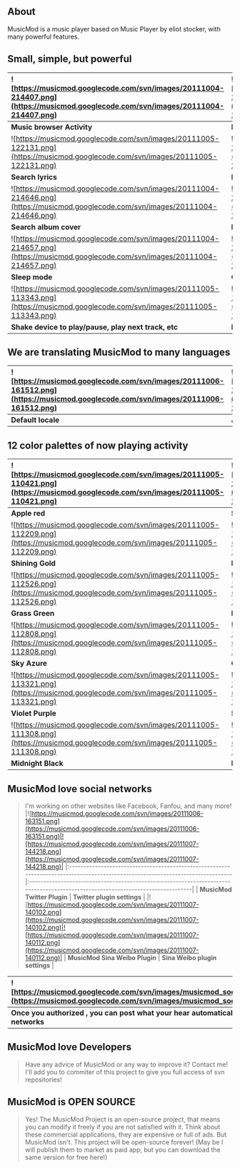 ## About ##

MusicMod is a music player based on Music Player by eliot stocker, with many powerful features.

## Small, simple, but powerful ##
|![https://musicmod.googlecode.com/svn/images/20111004-214407.png](https://musicmod.googlecode.com/svn/images/20111004-214407.png)|![https://musicmod.googlecode.com/svn/images/20111005-113427.png](https://musicmod.googlecode.com/svn/images/20111005-113427.png)|
|:--------------------------------------------------------------------------------------------------------------------------------|:--------------------------------------------------------------------------------------------------------------------------------|
| **Music browser Activity**                                                                                                      | **Main functions of now playing activity**                                                                                      |
|![https://musicmod.googlecode.com/svn/images/20111005-122131.png](https://musicmod.googlecode.com/svn/images/20111005-122131.png)|![https://musicmod.googlecode.com/svn/images/20110822-210724.png](https://musicmod.googlecode.com/svn/images/20110822-210724.png)|
| **Search lyrics**                                                                                                               | **List of lyrics search result**                                                                                                |
|![https://musicmod.googlecode.com/svn/images/20111004-214646.png](https://musicmod.googlecode.com/svn/images/20111004-214646.png)|![https://musicmod.googlecode.com/svn/images/20111004-214540.png](https://musicmod.googlecode.com/svn/images/20111004-214540.png)|
| **Search album cover**                                                                                                          | **Now playing Activity with vertical volume bar**                                                                               |
|![https://musicmod.googlecode.com/svn/images/20111004-214657.png](https://musicmod.googlecode.com/svn/images/20111004-214657.png)|![https://musicmod.googlecode.com/svn/images/20111004-214712.png](https://musicmod.googlecode.com/svn/images/20111004-214712.png)|
| **Sleep mode**                                                                                                                  | **Ongoing notification of sleep mode**                                                                                          |
|![https://musicmod.googlecode.com/svn/images/20111005-113343.png](https://musicmod.googlecode.com/svn/images/20111005-113343.png)|![https://musicmod.googlecode.com/svn/images/20111005-113400.png](https://musicmod.googlecode.com/svn/images/20111005-113400.png)|
| **Shake device to play/pause, play next track, etc**                                                                            | **Device shaking threshold**                                                                                                    |


## We are translating MusicMod to many languages ##
|![https://musicmod.googlecode.com/svn/images/20111006-161512.png](https://musicmod.googlecode.com/svn/images/20111006-161512.png)|![https://musicmod.googlecode.com/svn/images/20111006-161924.png](https://musicmod.googlecode.com/svn/images/20111006-161924.png)|
|:--------------------------------------------------------------------------------------------------------------------------------|:--------------------------------------------------------------------------------------------------------------------------------|
| **Default locale**                                                                                                              | **Japanese translation by [@leytwit](https://twitter.com/leytwit)**                                                             |


## 12 color palettes of now playing activity ##
|![https://musicmod.googlecode.com/svn/images/20111005-110421.png](https://musicmod.googlecode.com/svn/images/20111005-110421.png)|![https://musicmod.googlecode.com/svn/images/20111005-113134.png](https://musicmod.googlecode.com/svn/images/20111005-113134.png)|
|:--------------------------------------------------------------------------------------------------------------------------------|:--------------------------------------------------------------------------------------------------------------------------------|
| **Apple red**                                                                                                                   | **Sunset Orange**                                                                                                               |
|![https://musicmod.googlecode.com/svn/images/20111005-112209.png](https://musicmod.googlecode.com/svn/images/20111005-112209.png)|![https://musicmod.googlecode.com/svn/images/20111005-111104.png](https://musicmod.googlecode.com/svn/images/20111005-111104.png)|
| **Shining Gold**                                                                                                                | **Lemon Yellow**                                                                                                                |
|![https://musicmod.googlecode.com/svn/images/20111005-112526.png](https://musicmod.googlecode.com/svn/images/20111005-112526.png)|![https://musicmod.googlecode.com/svn/images/20111005-112947.png](https://musicmod.googlecode.com/svn/images/20111005-112947.png)|
| **Grass Green**                                                                                                                 | **Electric Cyan**                                                                                                               |
|![https://musicmod.googlecode.com/svn/images/20111005-112808.png](https://musicmod.googlecode.com/svn/images/20111005-112808.png)|![https://musicmod.googlecode.com/svn/images/20111005-110615.png](https://musicmod.googlecode.com/svn/images/20111005-110615.png)|
| **Sky Azure**                                                                                                                   | **Cobalt Blue**                                                                                                                 |
|![https://musicmod.googlecode.com/svn/images/20111005-113321.png](https://musicmod.googlecode.com/svn/images/20111005-113321.png)|![https://musicmod.googlecode.com/svn/images/20111005-111828.png](https://musicmod.googlecode.com/svn/images/20111005-111828.png)|
| **Violet Purple**                                                                                                               | **Sakura Pink**                                                                                                                 |
|![https://musicmod.googlecode.com/svn/images/20111005-111308.png](https://musicmod.googlecode.com/svn/images/20111005-111308.png)|![https://musicmod.googlecode.com/svn/images/20111005-111429.png](https://musicmod.googlecode.com/svn/images/20111005-111429.png)|
| **Midnight Black**                                                                                                              | **Moonlight Silver**                                                                                                            |


## MusicMod love social networks ##
> I'm working on other websites like Facebook, Fanfou, and many more!
|![https://musicmod.googlecode.com/svn/images/20111006-163151.png](https://musicmod.googlecode.com/svn/images/20111006-163151.png)|![https://musicmod.googlecode.com/svn/images/20111007-144218.png](https://musicmod.googlecode.com/svn/images/20111007-144218.png)|
|:--------------------------------------------------------------------------------------------------------------------------------|:--------------------------------------------------------------------------------------------------------------------------------|
| **MusicMod Twitter Plugin**                                                                                                     | **Twitter plugin settings**                                                                                                     |
|![https://musicmod.googlecode.com/svn/images/20111007-140102.png](https://musicmod.googlecode.com/svn/images/20111007-140102.png)|![https://musicmod.googlecode.com/svn/images/20111007-140112.png](https://musicmod.googlecode.com/svn/images/20111007-140112.png)|
| **MusicMod Sina Weibo Plugin**                                                                                                  | **Sina Weibo plugin settings**                                                                                                  |

|![https://musicmod.googlecode.com/svn/images/musicmod_socialize.png](https://musicmod.googlecode.com/svn/images/musicmod_socialize.png)|
|:--------------------------------------------------------------------------------------------------------------------------------------|
| **Once you authorized , you can post what your hear automatically to social networks**                                                |


## MusicMod love Developers ##
> Have any advice of MusicMod or any way to improve it? Contact me!
> I'll add you to commiter of this project to give you full access of svn repositories!

## MusicMod is OPEN SOURCE ##
> Yes! The MusicMod Project is an open-source project, that means you can modify it freely if you are not satisfied with it.
> Think about these commercial applications, they are expensive or full of ads.
> But MusicMod isn't. This project will be open-source forever! (May be I will publish them to market as paid app, but you can download the same version for free here!)